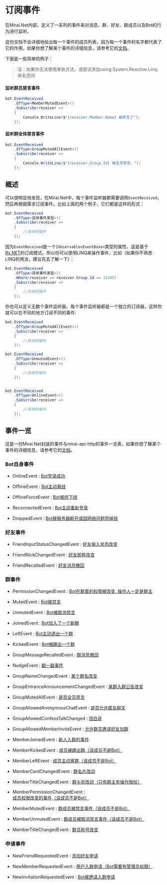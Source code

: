 # 订阅事件

在Mirai.Net内部，定义了一系列的事件来对消息、群、好友、群成员以及Bot的行为进行监听。

这份文档不会详细地给出每一个事件的成员列表，因为每一个事件的名字都代表了它的作用，如果你想了解某个事件的详细信息，请参考它的[文档](https://docs.mirai.mamoe.net/mirai-api-http/api/EventType.html)。

下面是一些简单的例子：

> 注：如果你无法使用某些方法，请尝试添加using System.Reactive.Linq;命名空间

#### 监听群员禁言事件

```cs
bot.EventReceived
    .OfType<MemberMutedEvent>()
    .Subscribe(receiver =>
    {
        Console.WriteLine($"{receiver.Member.Name} 被禁言了");
    });
```

#### 监听群全体禁言事件

```cs
bot.EventReceived
    .OfType<GroupMutedAllEvent>()
    .Subscribe(receiver =>
    {
        Console.WriteLine($"{receiver.Group.Id} 被全员禁言。");
    });
```

## 概述

可以很明显地发现，在Mirai.Net中，每个事件监听器都需要调用`EventReceived`，然后再根据需求订阅事件。比如上面的两个例子，它们都是这样的形式：

```cs
bot.EventReceived
    .OfType<具体事件类型>()
    .Subscribe(receiver =>
    {
        //具体的操作
    });
```

因为`EventReceived`是一个`IObservable<EventBase>`类型的属性，这是基于[Rx.NET](https://github.com/dotnet/reactive)的订阅模式。所以你可以使用LINQ来操作事件，比如（如果你不熟悉LINQ的用法，建议先去了解一下）：

```cs
bot.EventReceived
    .OfType<具体事件类型>()
    .Where(receiver => receiver.Group.Id == 12345)
    .Subscribe(receiver =>
    {
        //具体的操作
    });
```

你也可以定义无数个事件监听器，每个事件监听器都是一个独立的订阅器，这样你就可以在不同的地方订阅不同的事件:

```cs
bot.EventReceived
    .OfType<GroupMutedAllEvent>()
    .Subscribe(receiver =>
    {
        //具体的操作
    });

bot.EventReceived
    .OfType<UnmutedEvent>()
    .Subscribe(receiver =>
    {
        //具体的操作
    });


bot.EventReceived
    .OfType<OnlineEvent>()
    .Subscribe(receiver =>
    {
        //具体的操作
    });
```

## 事件一览

这是一份Mirai.Net封装的事件与mirai-api-http的事件一览表，如果你想了解某个事件的详细信息，请参考它的[文档](https://docs.mirai.mamoe.net/mirai-api-http/api/EventType.html)。

### Bot自身事件

+ OnlineEvent : [Bot登录成功](https://docs.mirai.mamoe.net/mirai-api-http/api/EventType.html#bot登录成功)

+ OfflineEvent : [Bot主动离线](https://docs.mirai.mamoe.net/mirai-api-http/api/EventType.html#bot主动离线)

+ OfflineForceEvent : [Bot被挤下线](https://docs.mirai.mamoe.net/mirai-api-http/api/EventType.html#bot被挤下线)

+ ReconnectedEvent : [Bot主动重新登录](https://docs.mirai.mamoe.net/mirai-api-http/api/EventType.html#bot主动重新登录)

+ DroppedEvent : [Bot被服务器断开或因网络问题而掉线](https://docs.mirai.mamoe.net/mirai-api-http/api/EventType.html#bot被服务器断开或因网络问题而掉线)

### 好友事件

+ FriendInputStatusChangedEvent : [好友输入状态改变](https://docs.mirai.mamoe.net/mirai-api-http/api/EventType.html#好友输入状态改变)

+ FriendNickChangedEvent : [好友昵称改变](https://docs.mirai.mamoe.net/mirai-api-http/api/EventType.html#好友昵称改变)

+ FriendRecalledEvent : [好友消息撤回](https://docs.mirai.mamoe.net/mirai-api-http/api/EventType.html#群消息撤回)

### 群事件

+ PermissionChangedEvent : [Bot在群里的权限被改变. 操作人一定是群主](https://docs.mirai.mamoe.net/mirai-api-http/api/EventType.html#bot在群里的权限被改变.操作人一定是群主)

+ MutedEvent : [Bot被禁言](https://docs.mirai.mamoe.net/mirai-api-http/api/EventType.html#bot被禁言)

+ UnmutedEvent : [Bot被取消禁言](https://docs.mirai.mamoe.net/mirai-api-http/api/EventType.html#bot被取消禁言)

+ JoinedEvent : [Bot加入了一个新群](https://docs.mirai.mamoe.net/mirai-api-http/api/EventType.html#bot加入了一个新群)

+ LeftEvent : [Bot主动退出一个群](https://docs.mirai.mamoe.net/mirai-api-http/api/EventType.html#bot主动退出一个群)

+ KickedEvent : [Bot被踢出一个群](https://docs.mirai.mamoe.net/mirai-api-http/api/EventType.html#bot被踢出一个群)

+ GroupMessageRecalledEvent : [群消息撤回](https://docs.mirai.mamoe.net/mirai-api-http/api/EventType.html#群消息撤回)

+ NudgeEvent : [戳一戳事件](https://docs.mirai.mamoe.net/mirai-api-http/api/EventType.html#戳一戳事件)

+ GroupNameChangedEvent : [某个群名改变](https://docs.mirai.mamoe.net/mirai-api-http/api/EventType.html#某个群名改变)

+ GroupEntranceAnnouncementChangedEvent : [某群入群公告改变](https://docs.mirai.mamoe.net/mirai-api-http/api/EventType.html#某群入群公告改变)

+ GroupMutedAllEvent : [是否全员禁言](https://docs.mirai.mamoe.net/mirai-api-http/api/EventType.html#全员禁言)

+ GroupAllowedAnonymousChatEvent : [是否允许匿名聊天](https://docs.mirai.mamoe.net/mirai-api-http/api/EventType.html#匿名聊天)

+ GroupAllowedConfessTalkChanged : [坦白说](https://docs.mirai.mamoe.net/mirai-api-http/api/EventType.html#坦白说)

+ GroupAllowedMemberInviteEvent : [允许群员邀请好友加群](https://docs.mirai.mamoe.net/mirai-api-http/api/EventType.html#允许群员邀请好友加群)

+ MemberJoinedEvent : [新人入群的事件](https://docs.mirai.mamoe.net/mirai-api-http/api/EventType.html#新人入群的事件)

+ MemberKickedEvent : [成员被踢出群（该成员不是Bot）](https://docs.mirai.mamoe.net/mirai-api-http/api/EventType.html#成员被踢出群-该成员不是bot)

+ MemberLeftEvent : [成员主动离群（该成员不是Bot）](https://docs.mirai.mamoe.net/mirai-api-http/api/EventType.html#成员主动离群-该成员不是bot)

+ MemberCardChangedEvent : [群名片改动](https://docs.mirai.mamoe.net/mirai-api-http/api/EventType.html#群名片改动)

+ MemberTitleChangedEvent : [群头衔改动（只有群主有操作限权）](https://docs.mirai.mamoe.net/mirai-api-http/api/EventType.html#群头衔改动-只有群主有操作限权)

+ MemberPermissionChangedEvent : [成员权限改变的事件（该成员不是Bot）](https://docs.mirai.mamoe.net/mirai-api-http/api/EventType.html#成员权限改变的事件-该成员不是bot)

+ MemberMutedEvent : [群成员被禁言事件（该成员不是Bot）](https://docs.mirai.mamoe.net/mirai-api-http/api/EventType.html#群成员被禁言事件-该成员不是bot)

+ MemberUnmutedEvent : [群成员被取消禁言事件（该成员不是Bot）](https://docs.mirai.mamoe.net/mirai-api-http/api/EventType.html#群成员被取消禁言事件-该成员不是bot)

+ MemberTitleChangedEvent : [群员称号改变](https://docs.mirai.mamoe.net/mirai-api-http/api/EventType.html#群员称号改变)

### 申请事件

+ NewFriendRequestedEvent : [添加好友申请](https://docs.mirai.mamoe.net/mirai-api-http/api/EventType.html#添加好友申请)

+ NewMemberRequestedEvent : [用户入群申请（Bot需要有管理员权限）](https://docs.mirai.mamoe.net/mirai-api-http/api/EventType.html#用户入群申请-bot需要有管理员权限)

+ NewInvitationRequestedEvent : [Bot被邀请入群申请](https://docs.mirai.mamoe.net/mirai-api-http/api/EventType.html#bot被邀请入群申请)